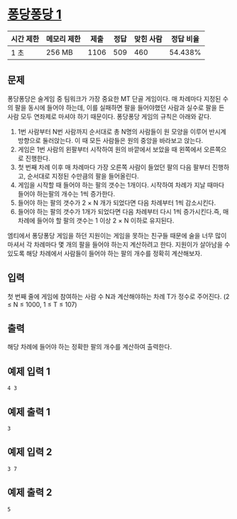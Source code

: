 # [퐁당퐁당 1](https://www.acmicpc.net/problem/17944)

| 시간 제한 | 메모리 제한 | 제출 | 정답 | 맞힌 사람 | 정답 비율 |
| --- | --- | --- | --- | --- | --- |
| 1 초 | 256 MB | 1106 | 509 | 460 | 54.438% |

## 문제

퐁당퐁당은 술게임 중 팀워크가 가장 중요한 MT 단골 게임이다. 매 차례마다 지정된 수의 팔을 동시에 들어야 하는데, 이를 실패하면 팔을 들어야했던 사람과 실수로 팔을 든 사람 모두 연좌제로 마셔야 하기 때문이다. 퐁당퐁당 게임의 규칙은 아래와 같다.

1. 1번 사람부터 N번 사람까지 순서대로 총 N명의 사람들이 원 모양을 이루어 반시계방향으로 둘러앉는다. 이 때 모든 사람들은 원의 중앙을 바라보고 앉는다.
2. 게임은 1번 사람의 왼팔부터 시작하여 원의 바깥에서 보았을 때 왼쪽에서 오른쪽으로 진행한다.
3. 첫 번째 차례 이후 매 차례마다 가장 오른쪽 사람이 들었던 팔의 다음 팔부터 진행하고, 순서대로 지정된 수만큼의 팔을 들어올린다.
4. 게임을 시작할 때 들어야 하는 팔의 갯수는 1개이다. 시작하여 차례가 지날 때마다 들어야 하는팔의 개수는 1씩 증가한다.
5. 들어야 하는 팔의 갯수가 2 × N 개가 되었다면 다음 차례부터 1씩 감소시킨다.
6. 들어야 하는 팔의 갯수가 1개가 되었다면 다음 차례부터 다시 1씩 증가시킨다.즉, 매 차례에 들어야 할 팔의 갯수는 1 이상 2 × N 이하로 유지된다.

엠티에서 퐁당퐁당 게임을 하던 지원이는 게임을 못하는 친구들 때문에 술을 너무 많이 마셔서 각 차례마다 몇 개의 팔을 들어야 하는지 계산하려고 한다. 지원이가 살아남을 수 있도록 해당 차례에서 사람들이 들어야 하는 팔의 개수를 정확히 계산해보자.

## 입력

첫 번째 줄에 게임에 참여하는 사람 수 N과 계산해야하는 차례 T가 정수로 주어진다. (2 ≤ N ≤ 1000, 1 ≤ T ≤ 107)

## 출력

해당 차례에 들어야 하는 정확한 팔의 개수를 계산하여 출력한다.

## 예제 입력 1

```
4 3

```

## 예제 출력 1

```
3

```

## 예제 입력 2

```
3 7

```

## 예제 출력 2

```
5
```
